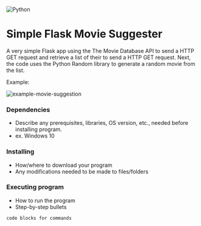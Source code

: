 ![Python](https://img.shields.io/badge/python-3670A0?style=for-the-badge&logo=python&logoColor=ffdd54)

# Simple Flask Movie Suggester

A very simple Flask app using the The Movie Database API to send a HTTP GET request and retrieve a list of their to send a HTTP GET request. Next, the code uses the Python Random library to generate a random movie from the list.

Example:

<img src="https://i.postimg.cc/jd2Vb0Jx/example-movie-suggester.png" alt="example-movie-suggestion">


### Dependencies

* Describe any prerequisites, libraries, OS version, etc., needed before installing program.
* ex. Windows 10

### Installing

* How/where to download your program
* Any modifications needed to be made to files/folders

### Executing program

* How to run the program
* Step-by-step bullets
```
code blocks for commands
```
